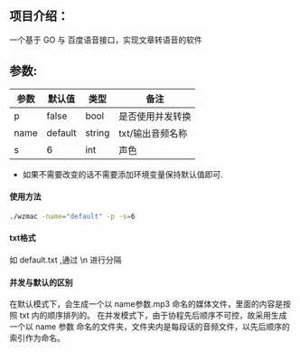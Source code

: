 ## 项目介绍：

一个基于 GO 与 百度语音接口，实现文章转语音的软件

## 参数:

| 参数 | 默认值  | 类型   | 备注             |
|------|---------|--------|------------------|
| p    | false   | bool   | 是否使用并发转换 |
| name | default | string | txt/输出音频名称 |
| s    | 6       | int    | 声色             |

* 如果不需要改变的话不需要添加环境变量保持默认值即可.

#### 使用方法
``` bash
./wzmac -name="default" -p -s=6
```

#### txt格式

如 default.txt ,通过 \n 进行分隔

#### 并发与默认的区别

在默认模式下，会生成一个以 name参数.mp3 命名的媒体文件，里面的内容是按照 txt 内的顺序排列的。
在并发模式下，由于协程先后顺序不可控，故采用生成一个以 name 参数 命名的文件夹，文件夹内是每段话的音频文件，以先后顺序的索引作为命名。


